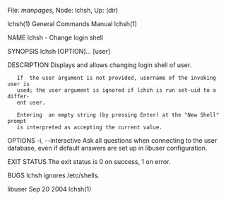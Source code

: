 File: *manpages*,  Node: lchsh,  Up: (dir)

lchsh(1)                    General Commands Manual                   lchsh(1)



NAME
       lchsh - Change login shell


SYNOPSIS
       lchsh [OPTION]... [user]


DESCRIPTION
       Displays and allows changing login shell of user.

       If  the user argument is not provided, username of the invoking user is
       used; the user argument is ignored if lchsh is run set-uid to a differ‐
       ent user.

       Entering  an empty string (by pressing Enter) at the "New Shell" prompt
       is interpreted as accepting the current value.


OPTIONS
       -i, --interactive
              Ask all questions when connecting to the user database, even  if
              default answers are set up in libuser configuration.


EXIT STATUS
       The exit status is 0 on success, 1 on error.


BUGS
       lchsh ignores /etc/shells.



libuser                           Sep 20 2004                         lchsh(1)
